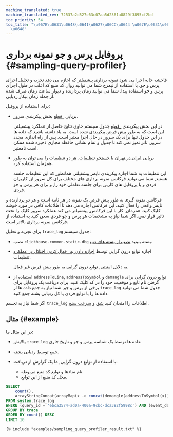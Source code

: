 ```yaml
---
machine_translated: true
machine_translated_rev: 72537a2d527c63c07aa5d2361a8829f3895cf2bd
toc_priority: 54
toc_title: "\u067E\u0631\u0648\u0641\u0627\u06CC\u0644 \u067E\u0631\u0633 \u0648 \u062C\
  \u0648"
---
```


# پروفایل پرس و جو نمونه برداری {#sampling-query-profiler}

فاحشه خانه اجرا می شود نمونه برداری پیشفیلتر که اجازه می دهد تجزیه و تحلیل اجرای پرس و جو. با استفاده از نیمرخ شما می توانید روال کد منبع که اغلب در طول اجرای پرس و جو استفاده پیدا. شما می توانید زمان پردازنده و دیوار ساعت زمان صرف شده از جمله زمان بیکار ردیابی.

برای استفاده از پروفیل:

-   برپایی [\_قطع](../server-configuration-parameters/settings.md#server_configuration_parameters-trace_log) بخش پیکربندی سرور.

    در این بخش پیکربندی [\_قطع](../../operations/system-tables.md#system_tables-trace_log) جدول سیستم حاوی نتایج حاصل از عملکرد پیشفیلتر. این است که به طور پیش فرض پیکربندی شده است. به یاد داشته باشید که داده ها در این جدول تنها برای یک سرور در حال اجرا معتبر است. پس از راه اندازی مجدد سرور, تاتر تمیز نمی کند تا جدول و تمام نشانی حافظه مجازی ذخیره شده ممکن است نامعتبر.

-   برپایی [ایران در تهران](../settings/settings.md#query_profiler_cpu_time_period_ns) یا [جستجو](../settings/settings.md#query_profiler_real_time_period_ns) تنظیمات. هر دو تنظیمات را می توان به طور همزمان استفاده کرد.

    این تنظیمات به شما اجازه پیکربندی تایمر پیشفیلتر. همانطور که این تنظیمات جلسه هستند, شما می توانید فرکانس نمونه برداری های مختلف برای کل سرور از, کاربران فردی و یا پروفایل های کاربر, برای جلسه تعاملی خود را, و برای هر پرس و جو فردی.

فرکانس نمونه گیری به طور پیش فرض یک نمونه در هر ثانیه است و هر دو پردازنده و تایمر واقعی را فعال کنید. این فرکانس اجازه می دهد تا اطلاعات کافی در مورد خوشه کلیک کنید. همزمان, کار با این فرکانس, پیشفیلتر می کند عملکرد سرور کلیک را تحت تاثیر قرار نمی. اگر شما نیاز به مشخصات هر پرس و جو فردی سعی کنید به استفاده از فرکانس نمونه برداری بالاتر است.

برای تجزیه و تحلیل `trace_log` جدول سیستم:

-   نصب `clickhouse-common-static-dbg` بسته ببینید [نصب از بسته های دب](../../getting-started/install.md#install-from-deb-packages).

-   اجازه توابع درون گرایی توسط [اجازه دادن به \_فعال کردن اختلال در عملکرد](../settings/settings.md#settings-allow_introspection_functions) تنظیمات.

    به دلایل امنیتی, توابع درون گرایی به طور پیش فرض غیر فعال.

-   استفاده از `addressToLine`, `addressToSymbol` و `demangle` [توابع درون گرایی](../../sql-reference/functions/introspection.md) برای گرفتن نام تابع و موقعیت خود را در کد کلیک کنید. برای دریافت یک پروفایل برای برخی از پرس و جو, شما نیاز به جمع داده ها از `trace_log` جدول شما می توانید داده ها را با توابع فردی یا کل ردیابی پشته جمع کنید.

اگر شما نیاز به تجسم `trace_log` اطلاعات را امتحان کنید [شق](../../interfaces/third-party/gui/#clickhouse-flamegraph) و [سرعت سنج](https://github.com/laplab/clickhouse-speedscope).

## مثال {#example}

در این مثال ما:

-   پالایش `trace_log` داده ها توسط یک شناسه پرس و جو و تاریخ جاری.

-   جمع توسط ردیابی پشته.

-   با استفاده از توابع درون گرایی, ما یک گزارش از دریافت:

    -   نام نمادها و توابع کد منبع مربوطه.
    -   محل کد منبع از این توابع.

<!-- -->

``` sql
SELECT
    count(),
    arrayStringConcat(arrayMap(x -> concat(demangle(addressToSymbol(x)), '\n    ', addressToLine(x)), trace), '\n') AS sym
FROM system.trace_log
WHERE (query_id = 'ebca3574-ad0a-400a-9cbc-dca382f5998c') AND (event_date = today())
GROUP BY trace
ORDER BY count() DESC
LIMIT 10
```

``` text
{% include "examples/sampling_query_profiler_result.txt" %}
```
